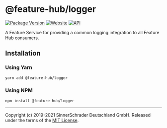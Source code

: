 # @feature-hub/logger

[![Package Version][package-badge]][package-npm]
[![Website][website-badge]][website] [![API][api-badge]][api]

A Feature Service for providing a common logging integration to all Feature Hub
consumers.

## Installation

### Using Yarn

```sh
yarn add @feature-hub/logger
```

### Using NPM

```sh
npm install @feature-hub/logger
```

---

Copyright (c) 2019-2021 SinnerSchrader Deutschland GmbH. Released under the terms of
the [MIT License][license].

[api]: https://feature-hub.io/@feature-hub/logger/
[api-badge]:
  https://img.shields.io/badge/API-%40feature--hub%2Flogger-%23ea3458.svg
[license]: https://github.com/sinnerschrader/feature-hub/blob/master/LICENSE
[package-badge]: https://img.shields.io/npm/v/@feature-hub/logger.svg
[package-npm]: https://www.npmjs.com/package/@feature-hub/logger
[website]: https://feature-hub.io/
[website-badge]:
  https://img.shields.io/badge/Website-feature--hub.io-%23500dc5.svg
